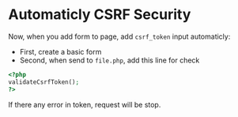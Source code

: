 # Automaticly CSRF Security

Now, when you add form to page, add `csrf_token` input automaticly:

* First, create a basic form
* Second, when send to `file.php`, add this line for check

```php
<?php
validateCsrfToken();
?>
```

If there any error in token, request will be stop.
